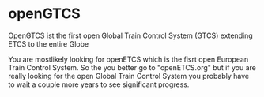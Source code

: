 openGTCS
========

OpenGTCS ist the first open Global Train Control System (GTCS) extending ETCS to the entire Globe

You are mostlikely looking for openETCS which is the fisrt open European Train Control System.
So the you better go to "openETCS.org" but if you are really looking for the open Global Train Control System you probably have to wait a couple more years to see significant progress.